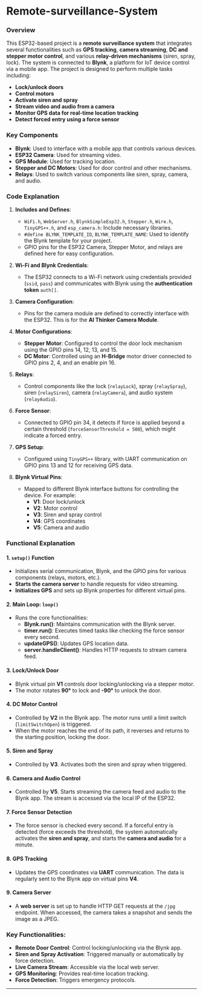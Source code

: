# Remote-surveillance-System

### Overview

This ESP32-based project is a **remote surveillance system** that integrates several functionalities such as **GPS tracking**, **camera streaming**, **DC and stepper motor control**, and various **relay-driven mechanisms** (siren, spray, lock). The system is connected to **Blynk**, a platform for IoT device control via a mobile app. The project is designed to perform multiple tasks including:

- **Lock/unlock doors**
- **Control motors**
- **Activate siren and spray**
- **Stream video and audio from a camera**
- **Monitor GPS data for real-time location tracking**
- **Detect forced entry using a force sensor**

### Key Components

- **Blynk**: Used to interface with a mobile app that controls various devices.
- **ESP32 Camera**: Used for streaming video.
- **GPS Module**: Used for tracking location.
- **Stepper and DC Motors**: Used for door control and other mechanisms.
- **Relays**: Used to switch various components like siren, spray, camera, and audio.

### Code Explanation

1. **Includes and Defines**:
   - `WiFi.h`, `WebServer.h`, `BlynkSimpleEsp32.h`, `Stepper.h`, `Wire.h`, `TinyGPS++.h`, and `esp_camera.h`: Include necessary libraries.
   - `#define BLYNK_TEMPLATE_ID`, `BLYNK_TEMPLATE_NAME`: Used to identify the Blynk template for your project.
   - GPIO pins for the ESP32 Camera, Stepper Motor, and relays are defined here for easy configuration.

2. **Wi-Fi and Blynk Credentials**:
   - The ESP32 connects to a Wi-Fi network using credentials provided (`ssid`, `pass`) and communicates with Blynk using the **authentication token** `auth[]`.

3. **Camera Configuration**:
   - Pins for the camera module are defined to correctly interface with the ESP32. This is for the **AI Thinker Camera Module**.

4. **Motor Configurations**:
   - **Stepper Motor**: Configured to control the door lock mechanism using the GPIO pins 14, 12, 13, and 15.
   - **DC Motor**: Controlled using an **H-Bridge** motor driver connected to GPIO pins 2, 4, and an enable pin 16.

5. **Relays**:
   - Control components like the lock (`relayLock`), spray (`relaySpray`), siren (`relaySiren`), camera (`relayCamera`), and audio system (`relayAudio`).

6. **Force Sensor**:
   - Connected to GPIO pin 34, it detects if force is applied beyond a certain threshold (`forceSensorThreshold = 500`), which might indicate a forced entry.

7. **GPS Setup**:
   - Configured using `TinyGPS++` library, with UART communication on GPIO pins 13 and 12 for receiving GPS data.

8. **Blynk Virtual Pins**:
   - Mapped to different Blynk interface buttons for controlling the device. For example:
     - **V1**: Door lock/unlock
     - **V2**: Motor control
     - **V3**: Siren and spray control
     - **V4**: GPS coordinates
     - **V5**: Camera and audio

### Functional Explanation

#### 1. **`setup()` Function**
   - Initializes serial communication, Blynk, and the GPIO pins for various components (relays, motors, etc.).
   - **Starts the camera server** to handle requests for video streaming.
   - **Initializes GPS** and sets up Blynk properties for different virtual pins.

#### 2. **Main Loop: `loop()`**
   - Runs the core functionalities:
     - **Blynk.run()**: Maintains communication with the Blynk server.
     - **timer.run()**: Executes timed tasks like checking the force sensor every second.
     - **updateGPS()**: Updates GPS location data.
     - **server.handleClient()**: Handles HTTP requests to stream camera feed.

#### 3. **Lock/Unlock Door**
   - Blynk virtual pin **V1** controls door locking/unlocking via a stepper motor.
   - The motor rotates **90°** to lock and **-90°** to unlock the door.

#### 4. **DC Motor Control**
   - Controlled by **V2** in the Blynk app. The motor runs until a limit switch (`limitSwitchOpen`) is triggered.
   - When the motor reaches the end of its path, it reverses and returns to the starting position, locking the door.

#### 5. **Siren and Spray**
   - Controlled by **V3**. Activates both the siren and spray when triggered.

#### 6. **Camera and Audio Control**
   - Controlled by **V5**. Starts streaming the camera feed and audio to the Blynk app. The stream is accessed via the local IP of the ESP32.

#### 7. **Force Sensor Detection**
   - The force sensor is checked every second. If a forceful entry is detected (force exceeds the threshold), the system automatically activates the **siren and spray**, and starts the **camera and audio** for a minute.

#### 8. **GPS Tracking**
   - Updates the GPS coordinates via **UART** communication. The data is regularly sent to the Blynk app on virtual pins **V4**.

#### 9. **Camera Server**
   - A **web server** is set up to handle HTTP GET requests at the `/jpg` endpoint. When accessed, the camera takes a snapshot and sends the image as a JPEG.

### Key Functionalities:
- **Remote Door Control**: Control locking/unlocking via the Blynk app.
- **Siren and Spray Activation**: Triggered manually or automatically by force detection.
- **Live Camera Stream**: Accessible via the local web server.
- **GPS Monitoring**: Provides real-time location tracking.
- **Force Detection**: Triggers emergency protocols.

---
